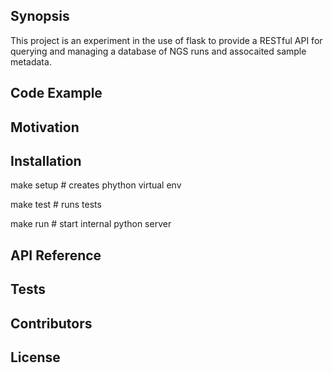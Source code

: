 ## Synopsis

This project is an experiment in the use of flask to provide a RESTful API for
querying and managing a database of NGS runs and assocaited sample metadata.

## Code Example

## Motivation

## Installation

make setup  # creates phython virtual env

make test   # runs tests

make run    # start internal python server

## API Reference

## Tests

## Contributors

## License

